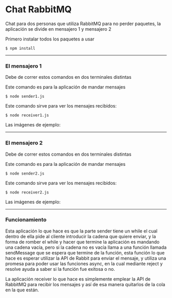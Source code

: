 # Chat RabbitMQ
Chat para dos personas que utiliza RabbitMQ para no perder paquetes, la aplicación se divide en mensajero 1 y mensajero 2

Primero instalar todos los paquetes a usar

```
$ npm install
```
***
### El mensajero 1 
Debe de correr estos comandos en dos terminales distintas

Este comando es para la aplicación de mandar mensajes
```
$ node sender1.js
```
Este comando sirve para ver los mensajes recibidos:

```
$ node receiver1.js
```
Las imágenes de ejemplo:

***
### El mensajero 2 
Debe de correr estos comandos en dos terminales distintas

Este comando es para la aplicación de mandar mensajes
```
$ node sender2.js
```
Este comando sirve para ver los mensajes recibidos:

```
$ node receiver2.js
```
Las imágenes de ejemplo:


***
### Funcionamiento

Esta aplicación lo que hace es que la parte sender tiene un while el cual dentro de ella pide al cliente introducir la cadena que quiere enviar, y la forma de romber el while y hacer que termine la aplicación es mandando una cadena vacía, pero si la cadena no es vacía llama a una función llamada sendMessage que se espera que termine de la función, esta función lo que hace es esperar utilizar la API de Rabbit para enviar el mensaje, y utiliza una promesa para poder usar las funciones async, en la cual mediante reject y resolve ayuda a saber si la función fue exitosa o no.

La aplicación receiver lo que hace es simplemente emplear la API de RabbitMQ para recibir los mensajes y así de esa manera quitarlos de la cola en la que están.

